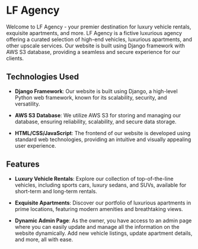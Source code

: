 # LF Agency

Welcome to LF Agency - your premier destination for luxury vehicle rentals, exquisite apartments, and more. LF Agency is a fictive luxurious agency offering a curated selection of high-end vehicles, luxurious apartments, and other upscale services. Our website is built using Django framework with AWS S3 database, providing a seamless and secure experience for our clients.

## Technologies Used

- **Django Framework**: Our website is built using Django, a high-level Python web framework, known for its scalability, security, and versatility.

- **AWS S3 Database**: We utilize AWS S3 for storing and managing our database, ensuring reliability, scalability, and secure data storage.

- **HTML/CSS/JavaScript**: The frontend of our website is developed using standard web technologies, providing an intuitive and visually appealing user experience.

## Features

- **Luxury Vehicle Rentals**: Explore our collection of top-of-the-line vehicles, including sports cars, luxury sedans, and SUVs, available for short-term and long-term rentals.

- **Exquisite Apartments**: Discover our portfolio of luxurious apartments in prime locations, featuring modern amenities and breathtaking views.

- **Dynamic Admin Page**: As the owner, you have access to an admin page where you can easily update and manage all the information on the website dynamically. Add new vehicle listings, update apartment details, and more, all with ease.


